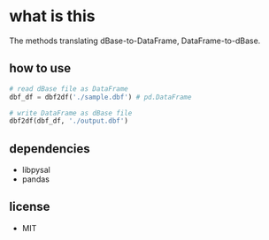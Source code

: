 # what is this

The methods translating dBase-to-DataFrame, DataFrame-to-dBase.

## how to use

```python
# read dBase file as DataFrame
dbf_df = dbf2df('./sample.dbf') # pd.DataFrame
```

```python
# write DataFrame as dBase file
dbf2df(dbf_df, './output.dbf')
```

## dependencies

-   libpysal
-   pandas

## license

-   MIT

